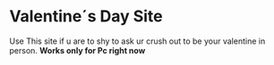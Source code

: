 # Valentine´s Day Site

Use This site if u are to shy to ask ur crush out to be your valentine in person. 
**Works only for Pc right now**

